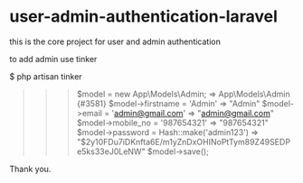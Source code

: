 # user-admin-authentication-laravel

this is the core project for user and admin authentication 


to add admin use tinker 

$ php artisan tinker 
>>> $model = new App\Models\Admin;
=> App\Models\Admin {#3581}
>>> $model->firstname = 'Admin'
=> "Admin"
>>> $model->email = 'admin@gmail.com'
=> "admin@gmail.com"
>>> $model->mobile_no = '987654321'
=> "987654321"
>>> $model->password = Hash::make('admin123')
=> "$2y$10$FDu7iDKnfta6E/m1yZnDxOHINoPtTym89Z49SEDPe5ks33eJ0LeNW"
>>> $model->save();


Thank you.